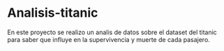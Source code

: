 # Analisis-titanic
En este proyecto se realizo un analis de datos sobre el dataset del titanic para saber que influye en la supervivencia y muerte de cada pasajero.
